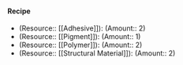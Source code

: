 #### Recipe
- (Resource:: [[Adhesive]]): (Amount:: 2)
- (Resource:: [[Pigment]]): (Amount:: 1)
- (Resource:: [[Polymer]]): (Amount:: 2)
- (Resource:: [[Structural Material]]): (Amount:: 2)
